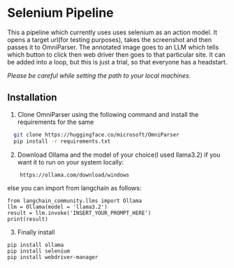 
# Selenium Pipeline

This a pipeline which currently uses uses selenium as an action model. It opens a target url(for testing purposes), takes the screenshot and then passes it to OmniParser. The annotated image goes to an LLM which tells which button to click then web driver then goes to that particular site. 
It can be added into a loop, but this is just a trial, so that everyone has a headstart.


*Please be careful while setting the path to your local machines.*

## Installation

1. Clone OmniParser using the following command and install the requirements for the same

```bash
  git clone https://huggingface.co/microsoft/OmniParser
  pip install -r requirements.txt
  ```

2. Download Ollama and the model of your choice(I used llama3.2) if you want it to run on your system locally:
```
    https://ollama.com/download/windows
```

else you can import from langchain as follows:
```
from langchain_community.llms import Ollama
llm = Ollama(model = 'llama3.2')
result = llm.invoke('INSERT_YOUR_PROMPT_HERE')
print(result) 
```
3. Finally install 
```
pip install ollama
pip install selenium
pip install webdriver-manager
```

